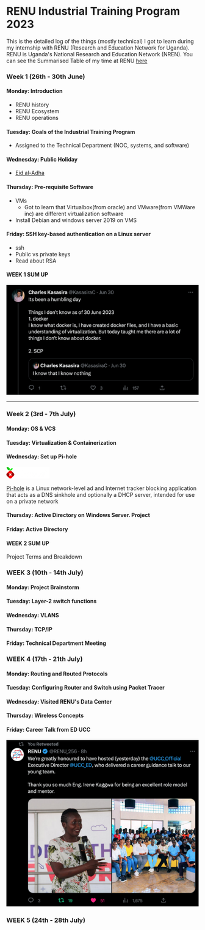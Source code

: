 # RENU Industrial Training Program 2023

This is the detailed log of the things (mostly technical) I got to learn during my internship with RENU (Research and Education Network for Uganda). RENU is Uganda's National Research and Education Network (NREN). You can see the Summarised Table of my time at RENU [here](https://github.com/charleskasasira/charleskasasira)

### Week 1 (26th - 30th June)

#### Monday: Introduction

- RENU history
- RENU Ecosystem
- RENU operations

#### Tuesday: Goals of the Industrial Training Program

- Assigned to the Technical Department (NOC, systems, and software)

#### Wednesday: Public Holiday

- [Eid al-Adha](https://en.wikipedia.org/wiki/Eid_al-Adha)

#### Thursday: Pre-requisite Software

- VMs
  - Got to learn that Virtualbox(from oracle) and VMware(from VMWare inc) are different virtualization software
- Install Debian and windows server 2019 on VMS

#### Friday: SSH key-based authentication on a Linux server

- ssh
- Public vs private keys
- Read about RSA

#### WEEK 1 SUM UP

![image](./images/weel1-tweet.png)

<hr />

### Week 2 (3rd - 7th July)

#### Monday: OS & VCS

#### Tuesday: Virtualization & Containerization

#### Wednesday: Set up Pi-hole

![image](./images/pihole.png)

[Pi-hole](https://pi-hole.net/) is a Linux network-level ad and Internet tracker blocking application that acts as a DNS sinkhole and optionally a DHCP server, intended for use on a private network

#### Thursday: Active Directory on Windows Server. Project

#### Friday: Active Directory

#### WEEK 2 SUM UP

Project Terms and Breakdown

### WEEK 3 (10th - 14th July)

#### Monday: Project Brainstorm

#### Tuesday: Layer-2 switch functions

#### Wednesday: VLANS

#### Thursday: TCP/IP

#### Friday: Technical Department Meeting

### WEEK 4 (17th - 21th July)

#### Monday: Routing and Routed Protocols

#### Tuesday: Configuring Router and Switch using Packet Tracer

#### Wednesday: Visited RENU's Data Center

#### Thursday: Wireless Concepts

#### Friday: Career Talk from ED UCC

![image](./images/ED-UCC.png)

### WEEK 5 (24th - 28th July)
